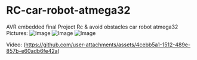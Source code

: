 # RC-car-robot-atmega32
AVR embedded final Project Rc &amp; avoid obstacles car robot atmega32
Pictures:
![Image](https://github.com/user-attachments/assets/ab1478d8-6686-444f-8c85-751405b75f4d)
![Image](https://github.com/user-attachments/assets/fe92a148-b83d-418d-81f9-64cca2cbbd83)
![Image](https://github.com/user-attachments/assets/8b21a1b8-4c3f-4978-a045-61e1a5481e54)

Video:
(https://github.com/user-attachments/assets/4cebb5a1-1512-489e-857b-e60adb6fe42a)
